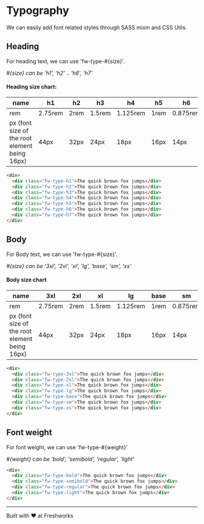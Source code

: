 # Typography

We can easily add font related styles through SASS mixin and CSS Utils.

## Heading

For heading text, we can use 'fw-type-#{size}'. 

*#{size} can be 'h1', 'h2' .. 'h6', 'h7'*

#### Heading size chart:

name | h1 | h2 | h3 | h4 | h5 | h6 | h7
--- | --- | --- | --- |--- |--- |--- |---
rem | 2.75rem | 2rem | 1.5rem | 1.125rem | 1rem | 0.875rem | 0.75rem
px (font size of the root element being 16px) | 44px | 32px | 24px | 18px | 16px | 14px | 12px

```html  live
<div>
  <div class="fw-type-h1">The quick brown fox jumps</div>
  <div class="fw-type-h2">The quick brown fox jumps</div>
  <div class="fw-type-h3">The quick brown fox jumps</div>
  <div class="fw-type-h4">The quick brown fox jumps</div>
  <div class="fw-type-h5">The quick brown fox jumps</div>
  <div class="fw-type-h6">The quick brown fox jumps</div>
  <div class="fw-type-h7">The quick brown fox jumps</div>
</div>
```

## Body

For Body text, we can use 'fw-type-#{size}'.

*#{size} can be '3xl', '2xl', 'xl', 'lg', 'base', 'sm', 'xs'*

#### Body size chart

name | 3xl | 2xl | xl | lg | base | sm | xs
--- | --- | --- | --- |--- |--- |--- |---
rem | 2.75rem | 2rem | 1.5rem | 1.125rem | 1rem | 0.875rem | 0.75rem
px (font size of the root element being 16px) | 44px | 32px | 24px | 18px | 16px | 14px | 12px


```html  live
<div>
  <div class="fw-type-3xl">The quick brown fox jumps</div>
  <div class="fw-type-2xl">The quick brown fox jumps</div>
  <div class="fw-type-xl">The quick brown fox jumps</div>
  <div class="fw-type-lg">The quick brown fox jumps</div>
  <div class="fw-type-base">The quick brown fox jumps</div>
  <div class="fw-type-sm">The quick brown fox jumps</div>
  <div class="fw-type-xs">The quick brown fox jumps</div>
</div>
```

## Font weight

For font weight, we can use 'fw-type-#{weight}'

*#{weight} can be 'bold', 'semibold', 'regular', 'light'*

```html  live
<div>
  <div class="fw-type-bold">The quick brown fox jumps</div>
  <div class="fw-type-semibold">The quick brown fox jumps</div>
  <div class="fw-type-regular">The quick brown fox jumps</div>
  <div class="fw-type-light">The quick brown fox jumps</div>
</div>
```

----------------------------------------------

Built with ❤ at Freshworks

